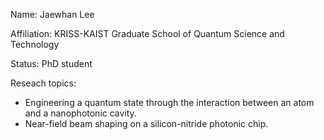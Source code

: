 Name: Jaewhan Lee

Affiliation: KRISS-KAIST Graduate School of Quantum Science and Technology

Status: PhD student

Reseach topics:
- Engineering a quantum state through the interaction between an atom and a nanophotonic cavity.
- Near-field beam shaping on a silicon-nitride photonic chip.
